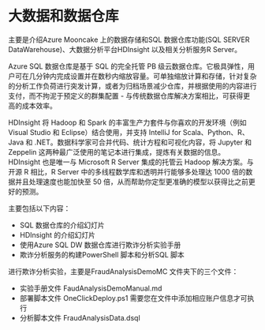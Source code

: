# 大数据和数据仓库

主要是介绍Azure Mooncake 上的数据存储和SQL 数据仓库功能(SQL SERVER DataWarehouse)、大数据分析平台HDInsight 以及相关分析服务R Server。

Azure SQL 数据仓库是基于 SQL 的完全托管 PB 级云数据仓库。它极具弹性，用户可在几分钟内完成设置并在数秒内缩放容量。可单独缩放计算和存储，针对复杂的分析工作负荷进行突发计算，或者为归档场景减少仓库，并根据使用的内容进行支付，而不拘泥于预定义的群集配置 - 与传统数据仓库解决方案相比，可获得更高的成本效率。

HDInsight 将 Hadoop 和 Spark 的丰富生产力套件与你喜欢的开发环境（例如 Visual Studio 和 Eclipse）结合使用，并支持 IntelliJ for Scala、Python、R、Java 和 .NET。数据科学家可合并代码、统计方程和可视化内容，将 Jupyter 和 Zeppelin 这两种最广泛使用的笔记本进行集成，提炼有关数据的信息。HDInsight 也是唯一与 Microsoft R Server 集成的托管云 Hadoop 解决方案。与开源 R 相比，R Server 中的多线程数学库和透明并行能够多处理达 1000 倍的数据并且处理速度也能加快至 50 倍，从而帮助你定型更准确的模型以获得比之前更好的预测。

主要包括以下内容：

+ SQL 数据仓库的介绍幻灯片
+ HDInsight 的介绍幻灯片
+ 使用Azure SQL DW 数据仓库进行欺诈分析实验手册
+ 欺诈分析服务的构建PowerShell 脚本和分析SQL 脚本

进行欺诈分析实验，主要是FraudAnalysisDemoMC 文件夹下的三个文件：

+ 实验手册文件 FaudAnalysisDemoManual.md
+ 部署脚本文件 OneClickDeploy.ps1 需要您在文件中添加相应账户信息才可执行
+ 分析脚本文件 FraudAnalysisData.dsql

